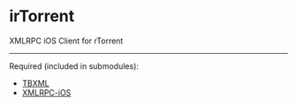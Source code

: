 irTorrent
=============

XMLRPC iOS Client for rTorrent

--------

Required (included in submodules):

* [TBXML](https://github.com/71squared/TBXML.git "Lightweight XML Parser") 
* [XMLRPC-iOS](https://github.com/eczarny/xmlrpc "Cocoa XML-RPC
  Framework")
